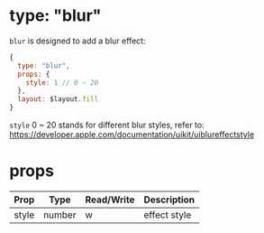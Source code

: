 # type: "blur"

`blur` is designed to add a blur effect:

```js
{
  type: "blur",
  props: {
    style: 1 // 0 ~ 20
  },
  layout: $layout.fill
}
```

`style` 0 ~ 20 stands for different blur styles, refer to: https://developer.apple.com/documentation/uikit/uiblureffectstyle

# props

Prop | Type | Read/Write | Description
---|---|---|---
style | number | w | effect style